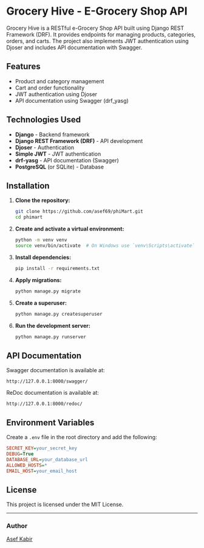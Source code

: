 # Grocery Hive - E-Grocery Shop API

Grocery Hive is a RESTful e-Grocery Shop API built using Django REST Framework (DRF). It provides endpoints for managing products, categories, orders, and carts. The project also implements JWT authentication using Djoser and includes API documentation with Swagger.

## Features
- Product and category management
- Cart and order functionality
- JWT authentication using Djoser
- API documentation using Swagger (drf_yasg)

## Technologies Used
- **Django** - Backend framework
- **Django REST Framework (DRF)** - API development
- **Djoser** - Authentication
- **Simple JWT** - JWT authentication
- **drf-yasg** - API documentation (Swagger)
- **PostgreSQL** (or SQLite) - Database

## Installation

1. **Clone the repository:**
   ```bash
   git clone https://github.com/asef69/phiMart.git
   cd phimart
   ```

2. **Create and activate a virtual environment:**
   ```bash
   python -m venv venv
   source venv/bin/activate  # On Windows use `venv\Scripts\activate`
   ```

3. **Install dependencies:**
   ```bash
   pip install -r requirements.txt
   ```

4. **Apply migrations:**
   ```bash
   python manage.py migrate
   ```

5. **Create a superuser:**
   ```bash
   python manage.py createsuperuser
   ```

6. **Run the development server:**
   ```bash
   python manage.py runserver
   ```    

## API Documentation
Swagger documentation is available at:
```
http://127.0.0.1:8000/swagger/
```

ReDoc documentation is available at:
```
http://127.0.0.1:8000/redoc/
```

## Environment Variables
Create a `.env` file in the root directory and add the following:
```ini
SECRET_KEY=your_secret_key
DEBUG=True
DATABASE_URL=your_database_url
ALLOWED_HOSTS=*
EMAIL_HOST=your_email_host
```

## License
This project is licensed under the MIT License.

---
### Author
[Asef Kabir](https://github.com/asef69)